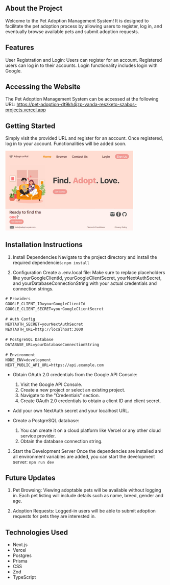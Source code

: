 ## About the Project
Welcome to the Pet Adoption Management System! 
It is designed to facilitate the pet adoption process by allowing users to register, log in, and eventually browse available pets and submit adoption requests.

## Features
User Registration and Login:
Users can register for an account.
Registered users can log in to their accounts.
Login functionality includes login with Google.

## Accessing the Website
The Pet Adoption Management System can be accessed at the following URL:
https://pet-adoption-dt9kh4jzp-vanda-reszketo-szabos-projects.vercel.app

## Getting Started
Simply visit the provided URL and register for an account. Once registered, log in to your account. 
Functionalities will be added soon.

<img src="https://github.com/vandaszabo/PetAdoption/blob/main/website.png?raw=true" alt="Website Preview" width="400" height="auto">

## Installation Instructions
1. Install Dependencies
Navigate to the project directory and install the required dependencies:
```npm install```

2. Configuration
Create a .env.local file:
Make sure to replace placeholders like yourGoogleClientId, yourGoogleClientSecret, yourNextAuthSecret, and yourDatabaseConnectionString with your actual credentials and connection strings.
```
# Providers
GOOGLE_CLIENT_ID=yourGoogleClientId
GOOGLE_CLIENT_SECRET=yourGoogleClientSecret

# Auth Config
NEXTAUTH_SECRET=yourNextAuthSecret
NEXTAUTH_URL=http://localhost:3000

# PostgreSQL Database
DATABASE_URL=yourDatabaseConnectionString

# Environment
NODE_ENV=development
NEXT_PUBLIC_API_URL=https://api.example.com
```

- Obtain OAuth 2.0 credentials from the Google API Console:
  1. Visit the Google API Console.
  2. Create a new project or select an existing project.
  3. Navigate to the "Credentials" section.
  4. Create OAuth 2.0 credentials to obtain a client ID and client secret.

- Add your own NextAuth secret and your localhost URL.

- Create a PostgreSQL database:
  1. You can create it on a cloud platform like Vercel or any other cloud service provider.
  2. Obtain the database connection string.

3. Start the Development Server
Once the dependencies are installed and all environment variables are added, you can start the development server:
```npm run dev```

## Future Updates
1. Pet Browsing:
Viewing adoptable pets will be available without logging in.
Each pet listing will include details such as name, breed, gender and age.

3. Adoption Requests:
Logged-in users will be able to submit adoption requests for pets they are interested in.

## Technologies Used
- Next.js
- Vercel
- Postgres
- Prisma
- CSS
- Zod
- TypeScript

